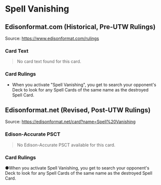# Spell Vanishing

## Edisonformat.com (Historical, Pre-UTW Rulings)

Source: https://www.edisonformat.com/rulings

### Card Text

> No card text found for this card.

### Card Rulings

*   When you activate "Spell Vanishing", you get to search your opponent's Deck to look for any Spell Cards of the same name as the destroyed Spell Card.

## Edisonformat.net (Revised, Post-UTW Rulings)

Source: https://edisonformat.net/card?name=Spell%20Vanishing

### Edison-Accurate PSCT

> No Edison-Accurate PSCT available for this card.

### Card Rulings

●When you activate Spell Vanishing, you get to search your opponent's Deck to look for any Spell Cards of the same name as the destroyed Spell Card.
            